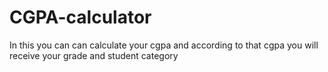 # CGPA-calculator
In this you can can calculate your cgpa and according to that cgpa you will receive your grade and student category
